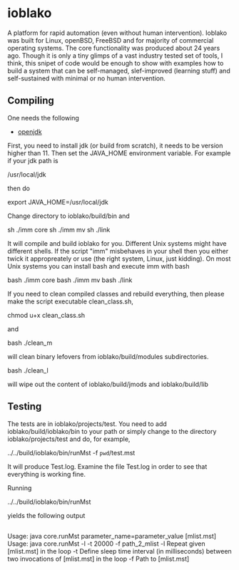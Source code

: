 # ioblako
A platform for rapid automation (even without human intervention). 
Ioblako was built for Linux, openBSD, FreeBSD and for majority of commercial operating systems. The core functionality was produced about 24 years ago.
Though it is only a tiny glimps of a vast industry tested set of tools, I think, this snipet of code would be enough to show with examples how to build a system that can be self-managed, slef-improved (learning stuff) 
and self-sustained with minimal or no human intervention.

## Compiling

One needs the following

- [openjdk](https://github.com/openjdk/jdk)

First, you need to install jdk (or build from scratch), it needs to be version higher than 11.
Then set the JAVA_HOME environment variable. For example if your jdk path is 

/usr/local/jdk 

then do 

export JAVA_HOME=/usr/local/jdk

Change directory to ioblako/build/bin and

sh ./imm core
sh ./imm mv
sh ./link

It will compile and build ioblako for you.
Different Unix systems might have different shells.
If the script "imm" misbehaves in your shell then you either twick it appropreately or
use (the right system, Linux, just kidding). On most Unix systems you can install bash and execute imm with bash

bash ./imm core
bash ./imm mv
bash ./link

If you need to clean compiled classes and rebuild everything, then please make the script executable clean_class.sh,

chmod u+x clean_class.sh

and

bash ./clean_m

will clean binary lefovers from ioblako/build/modules subdirectories.

bash ./clean_l

will wipe out the content of ioblako/build/jmods and ioblako/build/lib

## Testing

The tests are in ioblako/projects/test. You need to add ioblako/build/ioblako/bin to your path or
simply change to the directory ioblako/projects/test and do, for example,

../../build/ioblako/bin/runMst -f `pwd`/test.mst

It will produce Test.log. Examine the file Test.log in order to see that everything is working fine.

Running

../../build/ioblako/bin/runMst

yields the following output

##

Usage: java core.runMst parameter_name=parameter_value [mlist.mst]
Usage: java core.runMst -l -t 20000 -f path_2_mlist
-l   Repeat given [mlist.mst] in the loop
-t   Define sleep time interval (in milliseconds) between two invocations of [mlist.mst] in the loop
-f   Path to [mlist.mst]








